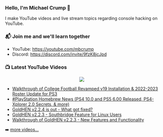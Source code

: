 ### Hello, I'm Michael Crump 👋

I make YouTube videos and live stream topics regarding console hacking on YouTube. 

### 📬 Join me and we'll learn together

- YouTube: https://youtube.com/mbcrump
- Discord: https://discord.com/invite/9fzK8jcJpd

### 📺 Latest YouTube Videos

<div align="center">

[<img src="https://img.shields.io/badge/-Subscribe-red?style=for-the-badge&logo=youtube&logoColor=white"/>](https://www.youtube.com/c/mbcrump?sub_confirmation=1)

</div>

<!-- YOUTUBE:START -->
- [Walkthrough of College Football Revamped v19 Installation &amp; 2022-2023 Roster Update for PS3](https://www.youtube.com/watch?v=z2bsIa_UFEg)
- [#PlayStation Homebrew News &lpar;PS4 10.0 and PS5 6.00 Released, PS4-Xplorer 2.0 Secrets, &amp; more&rpar;](https://www.youtube.com/watch?v=PivmJhRWADs)
- [GoldHEN v2.2.4 is out - What got fixed?](https://www.youtube.com/watch?v=5D_Cqs4_90g)
- [GoldHEN v2.2.3 - Southbridge Feature for Linux Users](https://www.youtube.com/watch?v=eWlZvcExIb8)
- [Walkthrough of GoldHEN v2.2.3 - New Features and Functionality](https://www.youtube.com/watch?v=5cH8x-Z1nvk)
<!-- YOUTUBE:END -->

➡️ [more videos...](https://youtube.com/mbcrump)

